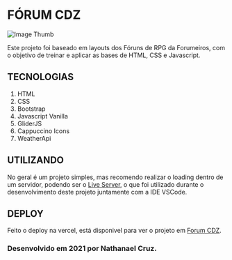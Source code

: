 # FÓRUM CDZ

![Image Thumb](https://imgur.com/hTnymJ4.png)

Este projeto foi baseado em layouts dos Fóruns de RPG da Forumeiros, com o objetivo de treinar e aplicar as bases de HTML, CSS e Javascript.

## TECNOLOGIAS
1. HTML
1. CSS
1. Bootstrap
1. Javascript Vanilla
1. GliderJS
1. Cappuccino Icons
1. WeatherApi

## UTILIZANDO
No geral é um projeto simples, mas recomendo realizar o loading dentro de um servidor, podendo ser o [Live Server](https://marketplace.visualstudio.com/items?itemName=ritwickdey.LiveServer), o que foi utilizado durante o desenvolvimento deste projeto juntamente com a IDE VSCode.

## DEPLOY
Feito o deploy na vercel, está disponivel para ver o projeto em [Forum CDZ](https://forum-cdz.vercel.app/).

### Desenvolvido em 2021 por Nathanael Cruz.
